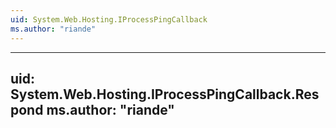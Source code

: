 ```yaml
---
uid: System.Web.Hosting.IProcessPingCallback
ms.author: "riande"
---
```


---
uid: System.Web.Hosting.IProcessPingCallback.Respond
ms.author: "riande"
---
